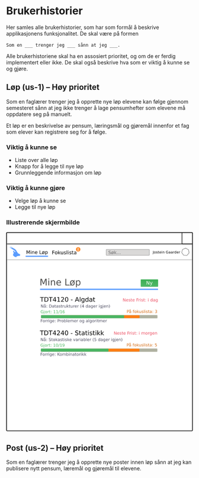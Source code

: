 # Brukerhistorier

Her samles alle brukerhistorier, som har som formål å beskrive applikasjonens funksjonalitet. De skal være på formen

```
Som en ___ trenger jeg ___ sånn at jeg ___.
```

Alle brukerhistoriene skal ha en assosiert prioritet, og om de er ferdig implementert eller ikke. De skal også beskrive hva som er viktig å kunne se og gjøre.

## Løp (us-1) &ndash; Høy prioritet

Som en faglærer trenger jeg å opprette nye løp elevene kan følge gjennom semesteret sånn at jeg ikke trenger å lage pensumhefter som elevene må oppdatere seg på manuelt.

Et løp er en beskrivelse av pensum, læringsmål og gjøremål innenfor et fag som elever kan registrere seg for å følge.

### Viktig å kunne se

* Liste over alle løp
* Knapp for å legge til nye løp
* Grunnleggende informasjon om løp

### Viktig å kunne gjøre

* Velge løp å kunne se
* Legge til nye løp

### Illustrerende skjermbilde

![Illustrerende skjermbilde](mockup-us-1.png)

## Post (us-2) &ndash; Høy prioritet

Som en faglærer trenger jeg å opprette nye poster innen løp sånn at jeg kan publisere nytt pensum, læremål og gjøremål til elevene.